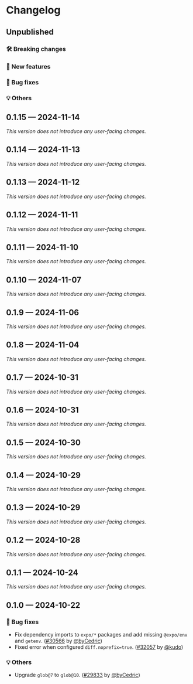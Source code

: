 # Changelog

## Unpublished

### 🛠 Breaking changes

### 🎉 New features

### 🐛 Bug fixes

### 💡 Others

## 0.1.15 — 2024-11-14

_This version does not introduce any user-facing changes._

## 0.1.14 — 2024-11-13

_This version does not introduce any user-facing changes._

## 0.1.13 — 2024-11-12

_This version does not introduce any user-facing changes._

## 0.1.12 — 2024-11-11

_This version does not introduce any user-facing changes._

## 0.1.11 — 2024-11-10

_This version does not introduce any user-facing changes._

## 0.1.10 — 2024-11-07

_This version does not introduce any user-facing changes._

## 0.1.9 — 2024-11-06

_This version does not introduce any user-facing changes._

## 0.1.8 — 2024-11-04

_This version does not introduce any user-facing changes._

## 0.1.7 — 2024-10-31

_This version does not introduce any user-facing changes._

## 0.1.6 — 2024-10-31

_This version does not introduce any user-facing changes._

## 0.1.5 — 2024-10-30

_This version does not introduce any user-facing changes._

## 0.1.4 — 2024-10-29

_This version does not introduce any user-facing changes._

## 0.1.3 — 2024-10-29

_This version does not introduce any user-facing changes._

## 0.1.2 — 2024-10-28

_This version does not introduce any user-facing changes._

## 0.1.1 — 2024-10-24

_This version does not introduce any user-facing changes._

## 0.1.0 — 2024-10-22

### 🐛 Bug fixes

- Fix dependency imports to `expo/*` packages and add missing `@expo/env` and `getenv`. ([#30566](https://github.com/expo/expo/pull/30566) by [@byCedric](https://github.com/byCedric))
- Fixed error when configured `diff.noprefix=true`. ([#32057](https://github.com/expo/expo/pull/32057) by [@kudo](https://github.com/kudo))

### 💡 Others

- Upgrade `glob@7` to `glob@10`. ([#29833](https://github.com/expo/expo/pull/29833) by [@byCedric](https://github.com/byCedric))
